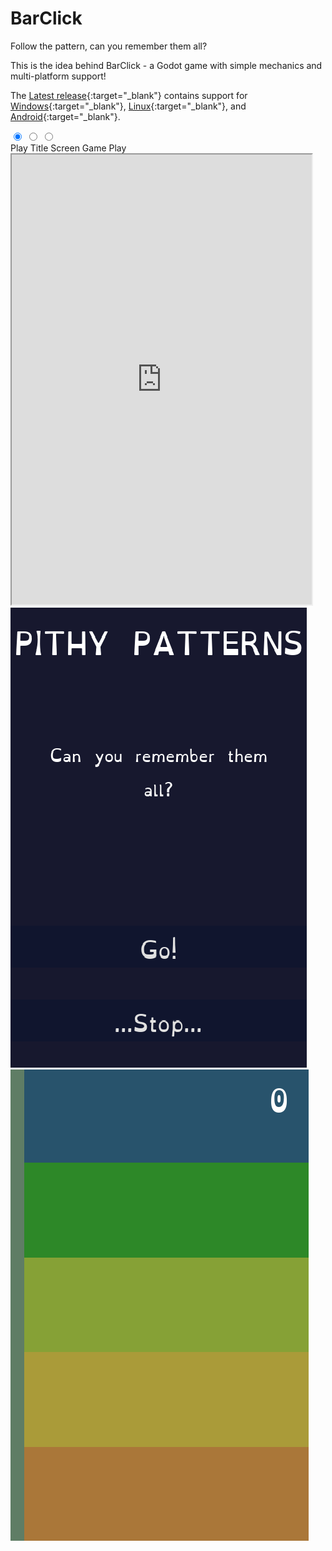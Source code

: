 # BarClick

Follow the pattern, can you remember them all?

This is the idea behind BarClick - a Godot game with simple mechanics and multi-platform support!

The [Latest release](https://github.com/ArchiMoebius/barclick/releases){:target="_blank"} contains support for [Windows](https://github.com/ArchiMoebius/barclick/raw/gh-pages/game/windows/barclick.x86_64.exe){:target="_blank"}, [Linux](https://github.com/ArchiMoebius/barclick/raw/gh-pages/game/linux/barclick.x86_64){:target="_blank"}, and [Android](https://github.com/ArchiMoebius/barclick/raw/gh-pages/game/android/barclick.apk){:target="_blank"}.

<div class="tabbed-set tabbed-alternate" data-tabs="3:1" style="--md-indicator-x: 0px; --md-indicator-width: 109px;">
  <input checked="checked" id="__tabbed_3_1" name="__tabbed_3" type="radio">
  <input id="__tabbed_3_2" name="__tabbed_3" type="radio">
  <input id="__tabbed_3_3" name="__tabbed_3" type="radio">
  <div class="tabbed-labels">
    <label for="__tabbed_3_1">Play</label>
    <label for="__tabbed_3_2">Title Screen</label>
    <label for="__tabbed_3_3">Game Play</label>
  </div>
  <div class="tabbed-content">
    <div class="tabbed-block">
      <iframe src="https://archimoebius.github.io/barclick/game/html/index.html" width="480 " height="720">
      </iframe>
    </div>
    <div class="tabbed-block">
      <img src="images/titlescreen.png" alt="titlescreen.png missing"/>
    </div>
    <div class="tabbed-block">
      <img src="images/gameplay.png" alt="gameplay.png missing"/>
    </div>
  </div>
</div>
